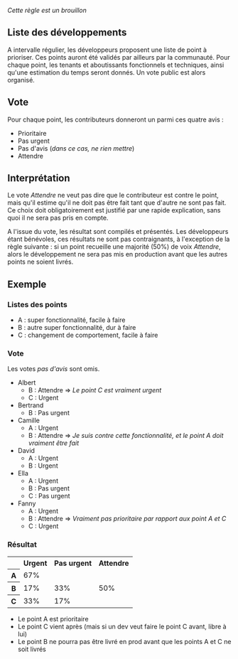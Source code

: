 *Cette règle est un brouillon*

## Liste des développements
A intervalle régulier, les développeurs proposent une liste de point à prioriser. Ces points auront été validés par ailleurs par la communauté. Pour chaque point, les tenants et aboutissants fonctionnels et techniques, ainsi qu'une estimation du temps seront donnés.
Un vote public est alors organisé.

## Vote
Pour chaque point, les contributeurs donneront un parmi ces quatre avis :

* Prioritaire
* Pas urgent
* Pas d'avis (*dans ce cas, ne rien mettre*)
* Attendre

## Interprétation
Le vote *Attendre* ne veut pas dire que le contributeur est contre le point, mais qu'il estime qu'il ne doit pas être fait tant que d'autre ne sont pas fait. Ce choix doit obligatoirement est justifié par une rapide explication, sans quoi il ne sera pas pris en compte.

A l'issue du vote, les résultat sont compilés et présentés. Les développeurs étant bénévoles, ces résultats ne sont pas contraignants, à l'exception de la règle suivante : si un point recueille une majorité (50%) de voix *Attendre*, alors le développement ne sera pas mis en production avant que les autres points ne soient livrés.

## Exemple

### Listes des points

* A : super fonctionnalité, facile à faire
* B : autre super fonctionnalité, dur à faire
* C : changement de comportement, facile à faire

### Vote

Les votes *pas d'avis* sont omis.

* Albert
  * B : Attendre => *Le point C est vraiment urgent*
  * C : Urgent
* Bertrand
  * B : Pas urgent
* Camille
  * A : Urgent
  * B : Attendre => *Je suis contre cette fonctionnalité, et le point A doit vraiment être fait*
* David
  * A : Urgent
  * B : Urgent
* Ella
  * A : Urgent
  * B : Pas urgent
  * C : Pas urgent
* Fanny
  * A : Urgent
  * B : Attendre => *Vraiment pas prioritaire par rapport aux point A et C*
  * C : Urgent

### Résultat 

<table>
<tr><th></th><th>Urgent</th><th>Pas urgent</th><th>Attendre</th></tr>
<tr><th>A</th><td>67%</td><td></td><td></td></tr>
<tr><th>B</th><td>17%</td><td>33%</td><td>50%</td></tr>
<tr><th>C</th><td>33%</td><td>17%</td><td></td></tr>
</table>


* Le point A est prioritaire
* Le point C vient après (mais si un dev veut faire le point C avant, libre à lui)
* Le point B ne pourra pas être livré en prod avant que les points A et C ne soit livrés
